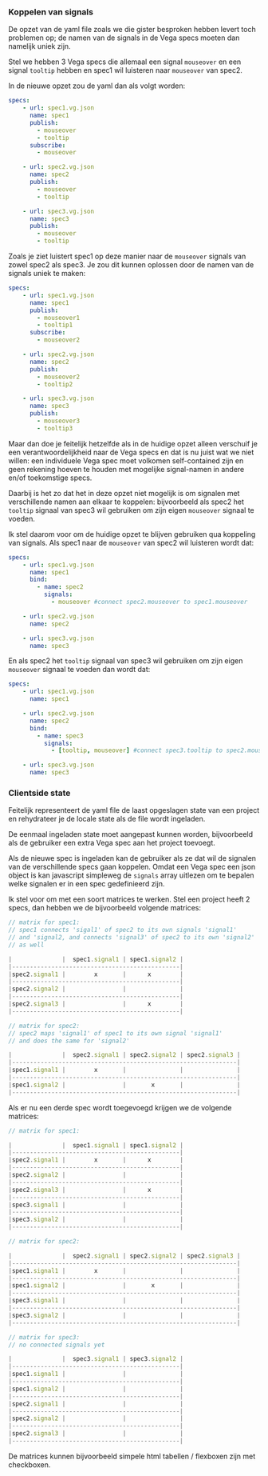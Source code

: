 ### Koppelen van signals

De opzet van de yaml file zoals we die gister besproken hebben levert toch problemen op; de namen van de signals in de Vega specs moeten dan namelijk uniek zijn.

Stel we hebben 3 Vega specs die allemaal een signal `mouseover` en een   signal `tooltip` hebben en spec1 wil luisteren naar `mouseover` van spec2.

In de nieuwe opzet zou de yaml dan als volgt worden:

```yaml
specs:
    - url: spec1.vg.json
      name: spec1
      publish:
        - mouseover
        - tooltip
      subscribe:
        - mouseover

    - url: spec2.vg.json
      name: spec2
      publish:
        - mouseover
        - tooltip

    - url: spec3.vg.json
      name: spec3
      publish:
        - mouseover
        - tooltip
```

Zoals je ziet luistert spec1 op deze manier naar de `mouseover` signals van zowel spec2 als spec3. Je zou dit kunnen oplossen door de namen van de signals uniek te maken:

```yaml
specs:
    - url: spec1.vg.json
      name: spec1
      publish:
        - mouseover1
        - tooltip1
      subscribe:
        - mouseover2

    - url: spec2.vg.json
      name: spec2
      publish:
        - mouseover2
        - tooltip2

    - url: spec3.vg.json
      name: spec3
      publish:
        - mouseover3
        - tooltip3
```

Maar dan doe je feitelijk hetzelfde als in de huidige opzet alleen verschuif je een verantwoordelijkheid naar de Vega specs en dat is nu juist wat we niet willen: een individuele Vega spec moet volkomen self-contained zijn en geen rekening hoeven te houden met mogelijke signal-namen in andere en/of toekomstige specs.

Daarbij is het zo dat het in deze opzet niet mogelijk is om signalen met verschillende namen aan elkaar te koppelen: bijvoorbeeld als spec2 het `tooltip` signaal van spec3 wil gebruiken om zijn eigen `mouseover` signaal te voeden.

Ik stel daarom voor om de huidige opzet te blijven gebruiken qua koppeling van signals. Als spec1 naar de `mouseover` van spec2 wil luisteren wordt dat:

```yaml
specs:
    - url: spec1.vg.json
      name: spec1
      bind:
        - name: spec2
          signals:
            - mouseover #connect spec2.mouseover to spec1.mouseover

    - url: spec2.vg.json
      name: spec2

    - url: spec3.vg.json
      name: spec3
```

En als spec2 het `tooltip` signaal van spec3 wil gebruiken om zijn eigen `mouseover` signaal te voeden dan wordt dat:

```yaml
specs:
    - url: spec1.vg.json
      name: spec1

    - url: spec2.vg.json
      name: spec2
      bind:
        - name: spec3
          signals:
            - [tooltip, mouseover] #connect spec3.tooltip to spec2.mouseover

    - url: spec3.vg.json
      name: spec3
```

### Clientside state

Feitelijk representeert de yaml file de laast opgeslagen state van een project en rehydrateer je de locale state als de file wordt ingeladen.

De eenmaal ingeladen state moet aangepast kunnen worden, bijvoorbeeld als de gebruiker een extra Vega spec aan het project toevoegt.

Als de nieuwe spec is ingeladen kan de gebruiker als ze dat wil de signalen van de verschillende specs gaan koppelen. Omdat een Vega spec een json object is kan javascript simpleweg de `signals` array uitlezen om te bepalen welke signalen er in een spec gedefinieerd zijn.

Ik stel voor om met een soort matrices te werken. Stel een project heeft 2 specs, dan hebben we de bijvoorbeeld volgende matrices:

```js
// matrix for spec1:
// spec1 connects 'sigal1' of spec2 to its own signals 'signal1'
// and 'signal2, and connects 'signal3' of spec2 to its own 'signal2'
// as well

|              |  spec1.signal1 | spec1.signal2 |
|-----------------------------------------------|
|spec2.signal1 |        x       |      x        |
|-----------------------------------------------|
|spec2.signal2 |                |               |
|-----------------------------------------------|
|spec2.signal3 |                |      x        |
|-----------------------------------------------|

// matrix for spec2:
// spec2 maps 'signal1' of spec1 to its own signal 'signal1'
// and does the same for 'signal2'

|              |  spec2.signal1 | spec2.signal2 | spec2.signal3 |
|---------------------------------------------------------------|
|spec1.signal1 |        x       |               |               |
|---------------------------------------------------------------|
|spec1.signal2 |                |       x       |               |
|---------------------------------------------------------------|

```

Als er nu een derde spec wordt toegevoegd krijgen we de volgende matrices:

```js
// matrix for spec1:

|              |  spec1.signal1 | spec1.signal2 |
|-----------------------------------------------|
|spec2.signal1 |        x       |      x        |
|-----------------------------------------------|
|spec2.signal2 |                |               |
|-----------------------------------------------|
|spec2.signal3 |                |      x        |
|-----------------------------------------------|
|spec3.signal1 |                |               |
|-----------------------------------------------|
|spec3.signal2 |                |               |
|-----------------------------------------------|

// matrix for spec2:

|              |  spec2.signal1 | spec2.signal2 | spec2.signal3 |
|---------------------------------------------------------------|
|spec1.signal1 |        x       |               |               |
|---------------------------------------------------------------|
|spec1.signal2 |                |       x       |               |
|---------------------------------------------------------------|
|spec3.signal1 |                |               |               |
|---------------------------------------------------------------|
|spec3.signal2 |                |               |               |
|---------------------------------------------------------------|

// matrix for spec3:
// no connected signals yet

|              |  spec3.signal1 | spec3.signal2 |
|-----------------------------------------------|
|spec1.signal1 |                |               |
|-----------------------------------------------|
|spec1.signal2 |                |               |
|-----------------------------------------------|
|spec2.signal1 |                |               |
|-----------------------------------------------|
|spec2.signal2 |                |               |
|-----------------------------------------------|
|spec2.signal3 |                |               |
|-----------------------------------------------|

```

De matrices kunnen bijvoorbeeld simpele html tabellen / flexboxen zijn met checkboxen.